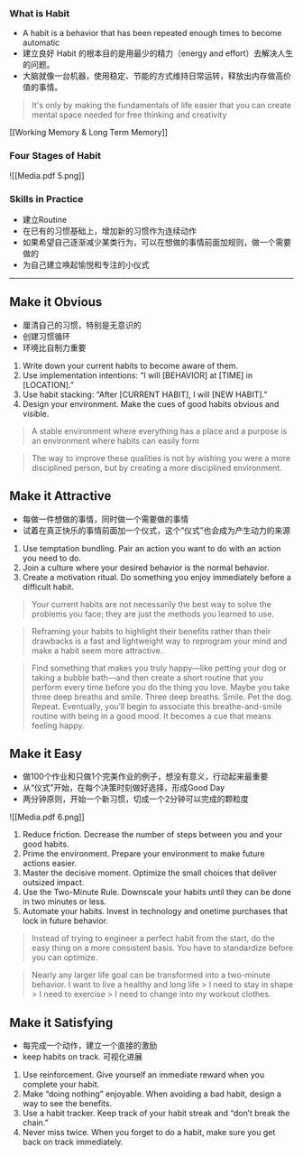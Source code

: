 ### What is Habit
- A habit is a behavior that has been repeated enough times to become automatic 
- 建立良好 Habit 的根本目的是用最少的精力（energy and effort）去解决人生的问题。
- 大脑就像一台机器，使用稳定、节能的方式维持日常运转，释放出内存做高价值的事情。

>It's only by making the fundamentals of life easier that you can create mental space needed for free thinking and creativity

[[Working Memory & Long Term Memory]]

### Four Stages of Habit

![[Media.pdf 5.png]]


### Skills in Practice 
- 建立Routine
- 在已有的习惯基础上，增加新的习惯作为连续动作
- 如果希望自己逐渐减少某类行为，可以在想做的事情前面加规则，做一个需要做的
- 为自己建立唤起愉悦和专注的小仪式

---

## Make it Obvious
- 厘清自己的习惯，特别是无意识的
- 创建习惯循环
- 环境比自制力重要

1. Write down your current habits to become aware of them.
2. Use implementation intentions: “I will [BEHAVIOR] at [TIME] in [LOCATION].”
3. Use habit stacking: “After [CURRENT HABIT], I will [NEW HABIT].”
4. Design your environment. Make the cues of good habits obvious and visible.

>A stable environment where everything has a place and a purpose is an environment where habits can easily form

>The way to improve these qualities is not by wishing you were a more disciplined person, but by creating a more disciplined environment. 

## Make it Attractive
- 每做一件想做的事情，同时做一个需要做的事情
- 试着在真正快乐的事情前面加一个仪式，这个“仪式”也会成为产生动力的来源

1. Use temptation bundling. Pair an action you want to do with an action you need to do.
2. Join a culture where your desired behavior is the normal behavior.
3. Create a motivation ritual. Do something you enjoy immediately before a difficult habit.

>Your current habits are not necessarily the best way to solve the problems you face; they are just the methods you learned to use.

>Reframing your habits to highlight their benefits rather than their drawbacks is a fast and lightweight way to reprogram your mind and make a habit seem more attractive.

>Find something that makes you truly happy—like petting your dog or taking a bubble bath—and then create a short routine that you perform every time before you do the thing you love. Maybe you take three deep breaths and smile. Three deep breaths. Smile. Pet the dog. Repeat. Eventually, you’ll begin to associate this breathe-and-smile routine with being in a good mood. It becomes a cue that means feeling happy.

## Make it Easy
- 做100个作业和只做1个完美作业的例子，想没有意义，行动起来最重要
- 从“仪式”开始，在每个决策时刻做好选择，形成Good Day
- 两分钟原则，开始一个新习惯，切成一个2分钟可以完成的颗粒度

![[Media.pdf 6.png]]

1. Reduce friction. Decrease the number of steps between you and your good habits.
2. Prime the environment. Prepare your environment to make future actions easier.
3. Master the decisive moment. Optimize the small choices that deliver outsized impact.
4. Use the Two-Minute Rule. Downscale your habits until they can be done in two minutes or less.
5. Automate your habits. Invest in technology and onetime purchases that lock in future behavior.

>Instead of trying to engineer a perfect habit from the start, do the easy thing on a more consistent basis. You have to standardize before you can optimize.

>Nearly any larger life goal can be transformed into a two-minute behavior. I want to live a healthy and long life > I need to stay in shape > I need to exercise > I need to change into my workout clothes.

## Make it Satisfying
- 每完成一个动作，建立一个直接的激励
- keep habits on track. 可视化进展

1. Use reinforcement. Give yourself an immediate reward when you complete your habit.
2. Make “doing nothing” enjoyable. When avoiding a bad habit, design a way to see the benefits.
3. Use a habit tracker. Keep track of your habit streak and “don’t break the chain.”
4. Never miss twice. When you forget to do a habit, make sure you get back on track immediately.